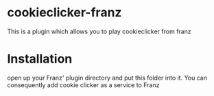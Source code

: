 # cookieclicker-franz
This is a plugin which allows you to play cookieclicker from franz

# Installation
open up your Franz' plugin directory and put this folder into it. You can consequently add cookie clicker as a service to Franz
